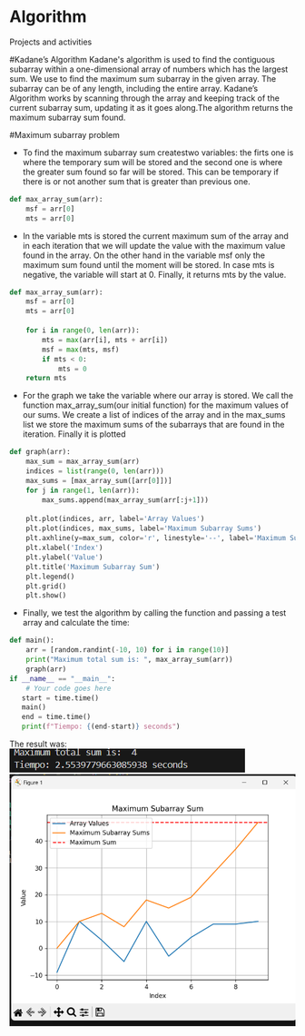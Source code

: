 # Algorithm
Projects and activities


#Kadane’s Algorithm
Kadane's algorithm is used to find the contiguous subarray within a one-dimensional array of numbers which has the largest sum. We use to find the maximum sum subarray in the given array. The subarray can be of any length, including the entire array. Kadane’s Algorithm works by scanning through the array and keeping track of the current subarray sum, updating it as it goes along.The algorithm returns the maximum subarray sum found.

#Maximum subarray problem 

- To find the maximum subarray sum createstwo variables: the firts one is where the temporary sum will be stored and the second one is where the greater sum found so far will be stored. This can be temporary if there is or not another sum that is greater than previous one.

~~~python
def max_array_sum(arr):
    msf = arr[0]
    mts = arr[0]

~~~
- In the variable mts is stored the current maximum sum of the array and in each iteration that we will update the value with the maximum value found in the array. On the other hand in the variable msf only the maximum sum found until the moment will be stored. In case mts is negative, the variable will start at 0. Finally, it returns mts by the value.

~~~python
def max_array_sum(arr):
    msf = arr[0]
    mts = arr[0]

    for i in range(0, len(arr)):
        mts = max(arr[i], mts + arr[i])
        msf = max(mts, msf)
        if mts < 0:
            mts = 0
    return mts

~~~

- For the graph we take the variable where our array is stored. We call the function max_array_sum(our initial function) for the maximum values of our sums. We create a list of indices of the array and in the max_sums list we store the maximum sums of the subarrays that are found in the iteration. Finally it is plotted 

~~~python
def graph(arr):
    max_sum = max_array_sum(arr)
    indices = list(range(0, len(arr)))
    max_sums = [max_array_sum([arr[0]])]
    for j in range(1, len(arr)):
        max_sums.append(max_array_sum(arr[:j+1]))

    plt.plot(indices, arr, label='Array Values')
    plt.plot(indices, max_sums, label='Maximum Subarray Sums')
    plt.axhline(y=max_sum, color='r', linestyle='--', label='Maximum Sum')
    plt.xlabel('Index')
    plt.ylabel('Value')
    plt.title('Maximum Subarray Sum')
    plt.legend()
    plt.grid()
    plt.show()   
~~~



- Finally, we test the algorithm by calling the function and passing a test array and calculate the time:

~~~python
def main():
    arr = [random.randint(-10, 10) for i in range(10)]
    print("Maximum total sum is: ", max_array_sum(arr))
    graph(arr)
if __name__ == "__main__":
    # Your code goes here
   start = time.time()
   main()
   end = time.time()
   print(f"Tiempo: {(end-start)} seconds")


~~~

The result was:
![Resultado](img\resultpt1.PNG)
![Resultado](img\graph.PNG)
